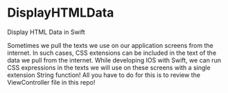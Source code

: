 # DisplayHTMLData
Display HTML Data in Swift

Sometimes we pull the texts we use on our application screens from the internet. In such cases, CSS extensions can be included in the text of the data we pull from the internet. While developing IOS with Swift, we can run CSS expressions in the texts we will use on these screens with a single extension String function! All you have to do for this is to review the ViewController file in this repo!
